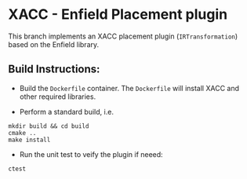 # XACC - Enfield Placement plugin

This branch implements an XACC placement plugin (`IRTransformation`)
based on the Enfield library.

## Build Instructions:

- Build the `Dockerfile` container. The `Dockerfile` will install XACC and other required libraries.

- Perform a standard build, i.e.

```
mkdir build && cd build
cmake ..
make install
```

- Run the unit test to veify the plugin if neeed:

```
ctest
```



